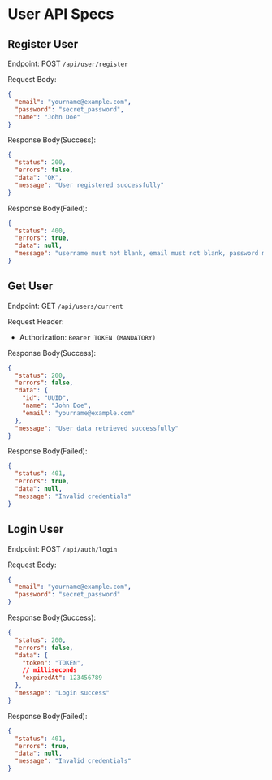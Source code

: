 # User API Specs

## Register User

Endpoint: POST `/api/user/register`

Request Body:

```json
{
  "email": "yourname@example.com",
  "password": "secret_password",
  "name": "John Doe"
}
```

Response Body(Success):

```json
{
  "status": 200,
  "errors": false,
  "data": "OK",
  "message": "User registered successfully"
}
```

Response Body(Failed):

```json
{
  "status": 400,
  "errors": true,
  "data": null,
  "message": "username must not blank, email must not blank, password must not blank"
}
```

## Get User

Endpoint: GET `/api/users/current`

Request Header:
- Authorization: `Bearer TOKEN (MANDATORY)`

Response Body(Success):

```json
{
  "status": 200,
  "errors": false,
  "data": {
    "id": "UUID",
    "name": "John Doe",
    "email": "yourname@example.com"
  },
  "message": "User data retrieved successfully"
}
```

Response Body(Failed):

```json
{
  "status": 401,
  "errors": true,
  "data": null,
  "message": "Invalid credentials"
}
```

## Login User

Endpoint: POST `/api/auth/login`

Request Body:

```json
{
  "email": "yourname@example.com",
  "password": "secret_password"
}
```

Response Body(Success):

```json
{
  "status": 200,
  "errors": false,
  "data": {
    "token": "TOKEN",
    // milliseconds
    "expiredAt": 123456789
  },
  "message": "Login success"
}
```

Response Body(Failed):

```json
{
  "status": 401,
  "errors": true,
  "data": null,
  "message": "Invalid credentials"
}
```